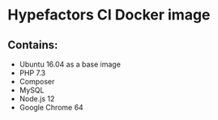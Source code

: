 # Hypefactors CI Docker image

## Contains:
* Ubuntu 16.04 as a base image
* PHP 7.3
* Composer
* MySQL
* Node.js 12
* Google Chrome 64
